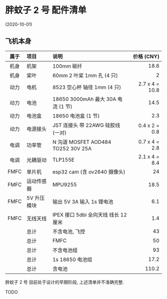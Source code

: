 # 胖蚊子 2 号 配件清单

(2020-10-01)

## 飞机本身

| 属于 | 项目 | 说明 | 价格 (CNY) |
| :--: | :--- | :-- | ---------: |
| 机身 | 机架 | 100mm 碳纤 | 18.6 |
| 机身 | 桨叶 | 60mm 2 叶桨 1mm 孔 (4 只) | 2 |
| 动力 | 电机 | 8523 空心杯 轴径 1mm (4 只) | 2.7 x 4 = 10.8 |
| 动力 | 电池 | 18650 3000mAh 最大 30A 电流 (1 节) | 14.5 |
| 动力 | 电池盒 | 18650 电池盒 (1 节) | 2.3 |
| 动力 | 电源接头 | JST 连接头 带 22AWG 硅胶线 (一对) | 0.4 x 2 = 0.8 |
| 电调 | 功率管 | N 沟道 MOSFET AOD484 TO252 30V 25A | 0.7 x 4 = 2.8 |
| 电调 | 光耦驱动 | TLP155E | 2.1 x 4 = 8.4 |
| FMFC | 单片机 | esp32 cam (含 ov2640 摄像头) | 24 |
| FMFC | 运动传感器 | MPU9255 | 18.5 |
| FMFC | 5V 升压模块 | 输出 5V 3A 输入 1s 锂电池 | 6.1 |
| FMFC | 无线天线 | IPEX 接口 5dbi 全向天线 线长 12 厘米 | 1.4 |
| | 总计 | 不含电池, 飞控 | 43 |
| | 总计 | FMFC | 50 |
| | 总计 | 不含电池组 | 93 |
| | 总计 | 1s 18650 电池组 | 17.2 |
| | 总计 | 含电池 | 110.2 |

胖蚊子 2 号 目前处于设计的早期阶段, 上述清单并不准确完整.


TODO
